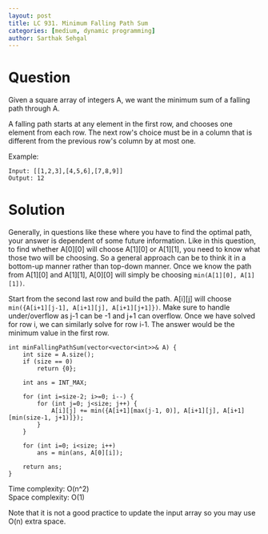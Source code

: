 ```yaml
---
layout: post
title: LC 931. Minimum Falling Path Sum
categories: [medium, dynamic programming]
author: Sarthak Sehgal
---
```


# Question
Given a square array of integers A, we want the minimum sum of a falling path through A.

A falling path starts at any element in the first row, and chooses one element from each row.  The next row's choice must be in a column that is different from the previous row's column by at most one.

Example:
```
Input: [[1,2,3],[4,5,6],[7,8,9]]
Output: 12
```

# Solution
Generally, in questions like these where you have to find the optimal path, your answer is dependent of some future information. Like in this question, to find whether A[0][0] will choose A[1][0] or A[1][1], you need to know what those two will be choosing. So a general approach can be to think it in a bottom-up manner rather than top-down manner. Once we know the path from A[1][0] and A[1][1], A[0][0] will simply be choosing `min(A[1][0], A[1][1])`.

Start from the second last row and build the path. A[i][j] will choose `min({A[i+1][j-1], A[i+1][j], A[i+1][j+1]})`. Make sure to handle under/overflow as j-1 can be -1 and j+1 can overflow. Once we have solved for row i, we can similarly solve for row i-1. The answer would be the minimum value in the first row.

```
int minFallingPathSum(vector<vector<int>>& A) {
    int size = A.size();
    if (size == 0)
        return {0};
    
    int ans = INT_MAX;
    
    for (int i=size-2; i>=0; i--) {
        for (int j=0; j<size; j++) {
            A[i][j] += min({A[i+1][max(j-1, 0)], A[i+1][j], A[i+1][min(size-1, j+1)]});
        }
    }
    
    for (int i=0; i<size; i++)
        ans = min(ans, A[0][i]);
    
    return ans;
}
```
Time complexity: O(n^2)<br>
Space complexity: O(1)

Note that it is not a good practice to update the input array so you may use O(n) extra space.